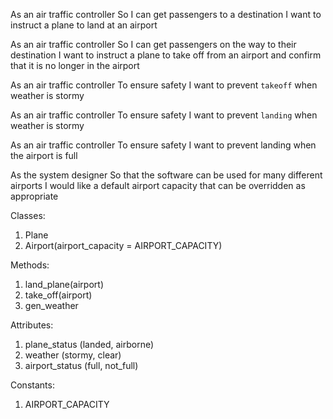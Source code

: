 As an air traffic controller
So I can get passengers to a destination
I want to instruct a plane to land at an airport

As an air traffic controller
So I can get passengers on the way to their destination
I want to instruct a plane to take off from an airport and confirm that it is no longer in the airport

As an air traffic controller
To ensure safety
I want to prevent `takeoff` when weather is stormy

As an air traffic controller
To ensure safety
I want to prevent `landing` when weather is stormy

As an air traffic controller
To ensure safety
I want to prevent landing when the airport is full

As the system designer
So that the software can be used for many different airports
I would like a default airport capacity that can be overridden as appropriate


Classes:
1. Plane
2. Airport(airport_capacity = AIRPORT_CAPACITY)

Methods:
1. land_plane(airport)
2. take_off(airport)
3. gen_weather

Attributes:
1. plane_status (landed, airborne)
2. weather (stormy, clear)
3. airport_status (full, not_full)

Constants:
1. AIRPORT_CAPACITY
